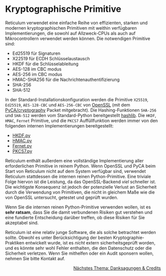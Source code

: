 # Kryptographische Primitive
Reticulum verwendet eine einfache Reihe von effizienten, starken und modernen kryptographischen Primitiven mit weithin verfügbaren Implementierungen, die sowohl auf Allzweck-CPUs als auch auf Mikrocontrollern verwendet werden können. Die notwendigen Primitive sind:

- Ed25519 für Signaturen
- X22519 für ECDH Schlüsselaustausch
- HKDF für die Schlüsselableitung
- AES-128 im CBC modus
- AES-256 im CBC modus
- HMAC-SHA256 für die Nachrichtenauthentifizierung
- SHA-256
- SHA-512

In der Standard-Installationskonfiguration werden die Primitive `X25519`, `Ed25519`, `AES-128-CBC` und `AES-256-CBC` von [OpenSSL](https://www.openssl.org/) (mit dem [PyCA/cryptography](https://github.com/pyca/cryptography) Packet mitgebracht). Die Hashing-Funktionen `SHA-256` und `SHA-512` werden vom Standard-Python bereitgestellt [hashlib](https://docs.python.org/3/library/hashlib.html). Die `HKDF`, `HMAC`, `Fernet` Primitive, und die `PKCS7` Auffüllfunktion werden immer von den folgenden internen Implementierungen bereitgestellt:

- [HKDF.py](https://github.com/markqvist/Reticulum/blob/master/RNS/Cryptography/HKDF.py)
- [HMAC.py](https://github.com/markqvist/Reticulum/blob/master/RNS/Cryptography/HMAC.py)
- [Fernet.py](https://github.com/markqvist/Reticulum/blob/master/RNS/Cryptography/Fernet.py)
- [PKCS7.py](https://github.com/markqvist/Reticulum/blob/master/RNS/Cryptography/PKCS7.py)


Reticulum enthält außerdem eine vollständige Implementierung aller erforderlichen Primitive in reinem Python. Wenn OpenSSL und PyCA beim Start von Reticulum nicht auf dem System verfügbar sind, verwendet Reticulum stattdessen die internen reinen Python-Primitive. Eine triviale Folge hiervon ist die Leistung, da das OpenSSL-Backend *viel* schneller ist. Die wichtigste Konsequenz ist jedoch der potenzielle Verlust an Sicherheit durch die Verwendung von Primitiven, die nicht in gleichem Maße wie die von OpenSSL untersucht, getestet und geprüft wurden.

Wenn Sie die internen reinen Python-Primitive verwenden wollen, ist es **sehr ratsam**, dass Sie die damit verbundenen Risiken gut verstehen und eine fundierte Entscheidung darüber treffen, ob diese Risiken für Sie akzeptabel sind.

Reticulum ist eine relativ junge Software, die als solche betrachtet werden sollte. Obwohl es unter Berücksichtigung der besten Kryptographie-Praktiken entwickelt wurde, ist es _nicht_ extern sicherheitsgeprüft worden, und es könnte sehr wohl Fehler enthalten, die den Datenschutz oder die Sicherheit verletzen. Wenn Sie mithelfen oder ein Audit sponsern wollen, nehmen Sie bitte Kontakt auf.

<p align="right"><a href="credits_de.html">Nächstes Thema: Danksagungen & Credits</a></p>

